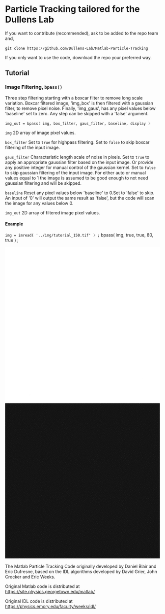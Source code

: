 # Particle Tracking tailored for the Dullens Lab

If you want to contribute (recommended), ask to be added to the repo team and, 

`git clone https://github.com/Dullens-Lab/Matlab-Particle-Tracking`

If you only want to use the code, download the repo your preferred way.

## Tutorial

### Image Filtering, `bpass()`

Three step filtering starting with a boxcar filter to remove long scale variation. Boxcar filtered image, 'img_box' is then filtered with a gaussian filter, to remove pixel noise. Finally, 'img_gaus', has any pixel values below 'baseline' set to zero. Any step can be skipped with a 'false' argument.

`img_out = bpass( img, box_filter, gaus_filter, baseline, display )`

`img` 2D array of image pixel values.

`box_filter` Set to `true` for highpass filtering. Set to `false` to skip boxcar filtering of the input image.

`gaus_filter` Characteristic length scale of noise in pixels. Set to `true` to apply an appropriate gaussian filter based on the input image. Or provide any positive integer for manual control of the gaussian kernel. Set to `false` to skip gaussian filtering of the input image. For either auto or manual values equal to 1 the image is assumed to be good enough to not need gaussian filtering and will be skipped.

`baseline` Reset any pixel values below 'baseline' to 0.Set to 'false' to skip. An input of '0' will output the same result as 'false', but the code will scan the image for any values below 0.

`img_out` 2D array of filtered image pixel values.

#### Example 

`img = imread( '../img/tutorial_150.tif' ) ;`
bpass( img, true, true, 80, true ) ;

![This is an image](/img/img_box_2048.tiff)
![This is an image](/img/img_box_2048.jpg)



The Matlab Particle Tracking Code originally developed by Daniel Blair and Eric Dufresne, based on the IDL algorithms developed by David Grier, John Crocker and Eric Weeks.

Original Matlab code is distributed at https://site.physics.georgetown.edu/matlab/

Original IDL code is distributed at https://physics.emory.edu/faculty/weeks/idl/

